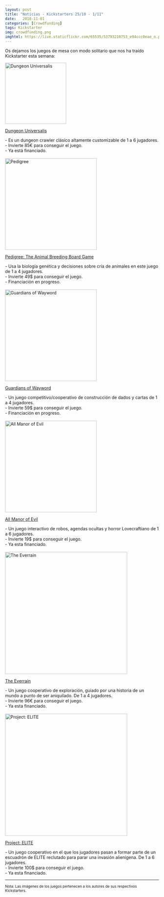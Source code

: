 ```yaml
---
layout: post
title: "Noticias - Kickstarters 25/10 - 1/11"
date:   2018-11-01
categories: [Crowdfunding]
tags: Kickstarter
img: crowdfunding.png
imghtml: https://live.staticflickr.com/65535/53793210753_e94ccc0eae_o.png
---
```


Os dejamos los juegos de mesa con modo solitario que nos ha traído Kickstarter
 esta semana:

<div class="row">
    <div class="col-md-3">
        <img width="200" height="200"
            src="https://ksr-ugc.imgix.net/assets/023/019/244/7836542156af62687c5304beb21c8c56_original.jpg?ixlib=rb-1.1.0&w=680&fit=max&v=1540435442&auto=format&gif-q=50&q=92&s=b6d0a6ef860ecc6c13adaefbaa5124c0"
        class="img-thumbnail" alt="Dungeon Universalis">
    </div>
    <div class="col-md-9">
        <p>
            <a href="https://www.kickstarter.com/projects/598470884/dungeon-universalis?ref=discovery">
            Dungeon Universalis
            </a>
        </p>
        - Es un dungeon crawler clásico altamente customizable de 1 a 6 jugadores.
        <br>
        - Invierte 85€ para conseguir el juego.
        <br>
        - Ya está financiado.
    </div>
</div>
<br>
<div class="row">
    <div class="col-md-3">
        <img width="300" height="300"
            src="https://ksr-ugc.imgix.net/assets/023/097/514/a36b172168b4cb76abff0f8b5ba31a01_original.png?ixlib=rb-1.1.0&w=680&fit=max&v=1541025435&auto=format&gif-q=50&lossless=true&s=5e9806f82d58ddeda3457ee0ca3ba3d9"
            class="img-thumbnail" alt="Pedigree">
    </div>
    <div class="col-md-9">
        <p>
            <a href="https://www.kickstarter.com/projects/duanewulf/pedigree-the-animal-breeding-board-game?ref=discovery">
                Pedigree: The Animal Breeding Board Game
            </a>
        </p>
          - Usa la biología genética y decisiones sobre cría de animales en este juego
            de 1 a 4 jugadores.
          <br>
          - Invierte 49$ para conseguir el juego.
          <br>
          - Financiación en progreso.
    </div>
</div>
<br>
<div class="row">
    <div class="col-md-3">
        <img width="300" height="300"
            src="https://ksr-ugc.imgix.net/assets/023/085/159/ce4e076d3d9b68d186947db1491cc1e5_original.png?ixlib=rb-1.1.0&w=680&fit=max&v=1540949124&auto=format&gif-q=50&lossless=true&s=6fd62e80a6fb88a5785b40061268a501"
            class="img-thumbnail" alt="Guardians of Wayword">
    </div>
    <div class="col-md-9">
        <p>
            <a href="https://www.kickstarter.com/projects/kidlovestigergames/guardians-of-wayword-a-dice-building-game/description">
                Guardians of Wayword
            </a>
        </p>
          - Un juego competitivo/cooperativo de construcción de dados y cartas
            de 1 a 4 jugadores.
          <br>
          - Invierte 59$ para conseguir el juego.
          <br>
          - Financiación en progreso.
    </div>
</div>
<br>
<div class="row">
    <div class="col-md-3">
        <img width="300" height="300"
            src="https://ksr-ugc.imgix.net/assets/023/118/125/56beca0d6cc6aa5e03cc4e1ceca552d7_original.gif?ixlib=rb-1.1.0&w=680&fit=max&v=1541169825&auto=format&gif-q=50&q=92&s=883ae28f88378c9e0dffb0b5420487d0"
            class="img-thumbnail" alt="All Manor of Evil">
    </div>
    <div class="col-md-9">
        <p>
            <a href="https://www.kickstarter.com/projects/kolossalmikro/all-manor-of-evil?ref=discovery">
                All Manor of Evil
            </a>
        </p>
          - Un juego interactivo de robos, agendas ocultas y horror Lovecraftiano
            de 1 a 6 jugadores.
          <br>
          - Invierte 19$ para conseguir el juego.
          <br>
          - Ya esta financiado.
    </div>
</div>
<br>
<div class="row">
    <div class="col-md-3">
        <img width="400" height="400"
            src="https://ksr-ugc.imgix.net/assets/023/053/259/7c0688f85c9d4567017c045158a39f6c_original.jpg?ixlib=rb-1.1.0&crop=faces&w=560&h=315&fit=crop&v=1540927953&auto=format&frame=1&q=92&s=86189af105b5914600a0a6b425b71a00"
            class="img-thumbnail" alt="The Everrain">
    </div>
    <div class="col-md-9">
        <p>
            <a href="https://www.kickstarter.com/projects/grimlordgames/the-everrain?ref=discovery">
                The Everrain
            </a>
        </p>
          - Un juego cooperativo de exploración, guiado por una historia de
            un mundo a punto de ser aniquilado. De 1 a 4 jugadores.
          <br>
          - Invierte 96€ para conseguir el juego.
          <br>
          - Ya esta financiado.
    </div>
</div>
<br>
<div class="row">
    <div class="col-md-3">
        <img width="400" height="400"
            src="https://ksr-ugc.imgix.net/assets/023/007/624/47a5ed9b0b6a629c16303cbd8f687593_original.jpg?ixlib=rb-1.1.0&w=680&fit=max&v=1540362139&auto=format&gif-q=50&q=92&s=fdeba30b62f5204c29ed18b127266903"
            class="img-thumbnail" alt="Project: ELITE">
    </div>
    <div class="col-md-9">
        <p>
            <a href="https://www.kickstarter.com/projects/cmon/project-elite-0?ref=discovery">
                Project: ELITE
            </a>
        </p>
          - Un juego cooperativo en el que los jugadores pasan a formar parte
          de un escuadrón de ELITE reclutado para parar una invasión alienígena.
          De 1 a 6 jugadores.
          <br>
          - Invierte 100$ para conseguir el juego.
          <br>
          - Ya esta financiado.
    </div>
</div>

<hr>

<small>Nota: Las imágenes de los juegos pertenecen a los autores de sus
respectivos Kickstarters.</small>
